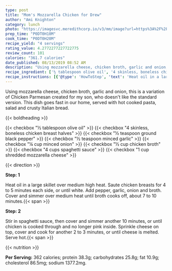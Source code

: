 ```yaml
---
type: post
title: "Mom's Mozzarella Chicken for Drew"
author: "Ami Knighton"
category: lunch
photo: "https://imagesvc.meredithcorp.io/v3/mm/image?url=https%3A%2F%2Fimages.media-allrecipes.com%2Fuserphotos%2F1464195.jpg"
prep_time: "P0DT0H10M"
cook_time: "P0DT0H20M"
recipe_yield: "4 servings"
rating_value: 4.2772277227722775
review_count: 101
calories: "361.7 calories"
date_published: 08/13/2019 08:52 AM
description: "Using mozzarella cheese, chicken broth, garlic and onion, this is a variation of Chicken Parmesan created for my son, who doesn't like the standard version. This dish goes fast in our home, served with hot cooked pasta, salad and crusty Italian bread."
recipe_ingredient: ['½ tablespoon olive oil', '4 skinless, boneless chicken breast halves', '½ teaspoon ground black pepper', '½ teaspoon minced garlic', '¼ cup minced onion', '½ cup chicken broth', '4 cups spaghetti sauce', '1 cup shredded mozzarella cheese']
recipe_instructions: [{'@type': 'HowToStep', 'text': 'Heat oil in a large skillet over medium high heat. Saute chicken breasts for 4 to 5 minutes each side, or until white. Add pepper, garlic, onion and broth. Cover and simmer over medium heat until broth cooks off, about 7 to 10 minutes.\n'}, {'@type': 'HowToStep', 'text': 'Stir in spaghetti sauce, then cover and simmer another 10 minutes, or until chicken is cooked through and no longer pink inside. Sprinkle cheese on top, cover and cook for another 2 to 3 minutes, or until cheese is melted. Serve hot.\n'}]
---
```


Using mozzarella cheese, chicken broth, garlic and onion, this is a variation of Chicken Parmesan created for my son, who doesn't like the standard version. This dish goes fast in our home, served with hot cooked pasta, salad and crusty Italian bread. 

{{< boldheading >}}

{{< checkbox "½ tablespoon olive oil" >}}
{{< checkbox "4  skinless, boneless chicken breast halves" >}}
{{< checkbox "½ teaspoon ground black pepper" >}}
{{< checkbox "½ teaspoon minced garlic" >}}
{{< checkbox "¼ cup minced onion" >}}
{{< checkbox "½ cup chicken broth" >}}
{{< checkbox "4 cups spaghetti sauce" >}}
{{< checkbox "1 cup shredded mozzarella cheese" >}}


{{< direction >}}

**Step: 1**

Heat oil in a large skillet over medium high heat. Saute chicken breasts for 4 to 5 minutes each side, or until white. Add pepper, garlic, onion and broth. Cover and simmer over medium heat until broth cooks off, about 7 to 10 minutes.{{< span >}}

**Step: 2**

Stir in spaghetti sauce, then cover and simmer another 10 minutes, or until chicken is cooked through and no longer pink inside. Sprinkle cheese on top, cover and cook for another 2 to 3 minutes, or until cheese is melted. Serve hot.{{< span >}}

{{< nutrition >}}

**Per Serving:** 362 calories; protein 38.3g; carbohydrates 25.8g; fat 10.9g; cholesterol 86.5mg; sodium 1377.2mg.